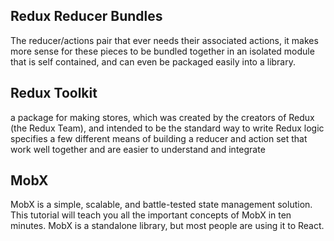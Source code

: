 ## Redux Reducer Bundles
The reducer/actions pair that ever needs their associated actions, it makes more sense for these pieces to be bundled together in an isolated module that is self contained, and can even be packaged easily into a library.

## Redux Toolkit
a package for making stores, which was created by the creators of Redux (the Redux Team), and intended to be the standard way to write Redux logic
specifies a few different means of building a reducer and action set that work well together and are easier to understand and integrate

## MobX
MobX is a simple, scalable, and battle-tested state management solution. This tutorial will teach you all the important concepts of MobX in ten minutes. MobX is a standalone library, but most people are using it to React.

